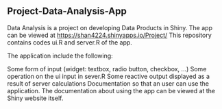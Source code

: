 ## Project-Data-Analysis-App

Data Analysis is a project on developing Data Products in Shiny. The app can be viewed at https://shan4224.shinyapps.io/Project/
This repository contains codes ui.R and server.R of the app.

The application include the following:

Some form of input (widget: textbox, radio button, checkbox, ...)
Some operation on the ui input in sever.R
Some reactive output displayed as a result of server calculations
Documentation so that an user can use the application.
The documentation about using the app can be viewed at the Shiny website itself. 
